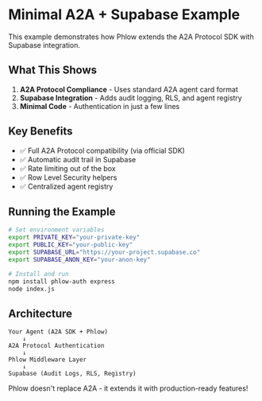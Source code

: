 # Minimal A2A + Supabase Example

This example demonstrates how Phlow extends the A2A Protocol SDK with Supabase integration.

## What This Shows

1. **A2A Protocol Compliance** - Uses standard A2A agent card format
2. **Supabase Integration** - Adds audit logging, RLS, and agent registry
3. **Minimal Code** - Authentication in just a few lines

## Key Benefits

- ✅ Full A2A Protocol compatibility (via official SDK)
- ✅ Automatic audit trail in Supabase
- ✅ Rate limiting out of the box
- ✅ Row Level Security helpers
- ✅ Centralized agent registry

## Running the Example

```bash
# Set environment variables
export PRIVATE_KEY="your-private-key"
export PUBLIC_KEY="your-public-key"
export SUPABASE_URL="https://your-project.supabase.co"
export SUPABASE_ANON_KEY="your-anon-key"

# Install and run
npm install phlow-auth express
node index.js
```

## Architecture

```
Your Agent (A2A SDK + Phlow)
    ↓
A2A Protocol Authentication
    ↓
Phlow Middleware Layer
    ↓
Supabase (Audit Logs, RLS, Registry)
```

Phlow doesn't replace A2A - it extends it with production-ready features!